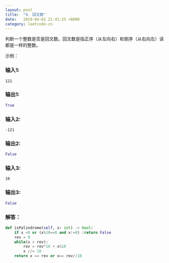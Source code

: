 ```yaml
---
layout: post
title:  "9. 回文数"
date:   2019-04-01 21:41:25 +0800
category: leetcode-cn
---
```



判断一个整数是否是回文数。回文数是指正序（从左向右）和倒序（从右向左）读都是一样的整数。

示例：  

### 输入1:   
`121`

### 输出1:  
```python
True
```

### 输入2:   
`-121`

### 输出2:  
```python
False
```

### 输入3:   
`10`

### 输出3:  
```python
False
```


### 解答：  

```python
def isPalindrome(self, x: int) -> bool:
    if x <0 or (x%10==0 and x!=0) :return False
    rev = 0
    while(x > rev):
        rev = rev*10 + x%10
        x //= 10
    return x == rev or x== rev//10
```
